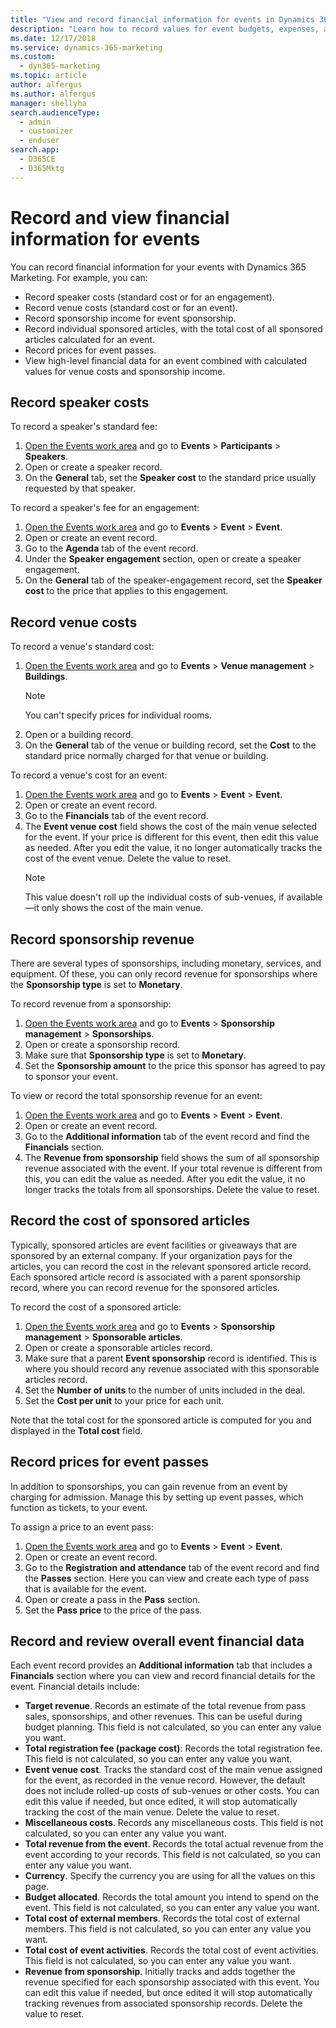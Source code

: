 ```yaml
---
title: "View and record financial information for events in Dynamics 365 Marketing (Dynamics 365 Marketing) | Microsoft Docs"
description: "Learn how to record values for event budgets, expenses, and revenue in Dynamics 365 Marketing."
ms.date: 12/17/2018
ms.service: dynamics-365-marketing
ms.custom: 
  - dyn365-marketing
ms.topic: article
author: alfergus
ms.author: alfergus
manager: shellyha
search.audienceType: 
  - admin
  - customizer
  - enduser
search.app: 
  - D365CE
  - D365Mktg
---
```


# Record and view financial information for events

You can record financial information for your events with Dynamics 365 Marketing. For example, you can:

- Record speaker costs (standard cost or for an engagement).
- Record venue costs (standard cost or for an event).
- Record sponsorship income for event sponsorship.
- Record individual sponsored articles, with the total cost of all sponsored articles calculated for an event.
- Record prices for event passes.
- View high-level financial data for an event combined with calculated values for venue costs and sponsorship income.

## Record speaker costs

To record a speaker's standard fee:

1. [Open the Events work area](open-events.md) and go to **Events** > **Participants** > **Speakers**.
1. Open or create a speaker record.
1. On the **General** tab, set the **Speaker cost** to the standard price usually requested by that speaker.

To record a speaker's fee for an engagement:

1. [Open the Events work area](open-events.md) and go to **Events** > **Event** > **Event**.
1. Open or create an event record.
1. Go to the **Agenda** tab of the event record.
1. Under the **Speaker engagement** section, open or create a speaker engagement.
1. On the **General** tab of the speaker-engagement record, set the **Speaker cost** to the price that applies to this engagement.

## Record venue costs

To record a venue's standard cost:

1. [Open the Events work area](open-events.md) and go to **Events** > **Venue management** > **Buildings**.
    > [!NOTE]
    > You can't specify prices for individual rooms.
1. Open or a building record.
1. On the **General** tab of the venue or building record, set the **Cost** to the standard price normally charged for that venue or building.

To record a venue's cost for an event:

1. [Open the Events work area](open-events.md) and go to **Events** > **Event** > **Event**.
1. Open or create an event record.
1. Go to the **Financials** tab of the event record.
1. The **Event venue cost** field shows the cost of the main venue selected for the event. If your price is different for this event, then edit this value as needed. After you edit the value, it no longer automatically tracks the cost of the event venue. Delete the value to reset.
    > [!NOTE]
    > This value doesn't roll up the individual costs of sub-venues, if available&mdash;it only shows the cost of the main venue.

## Record sponsorship revenue

There are several types of sponsorships, including monetary, services, and equipment. Of these, you can only record revenue for sponsorships where the **Sponsorship type** is set to **Monetary**.

To record revenue from a sponsorship:

1. [Open the Events work area](open-events.md) and go to **Events** > **Sponsorship management** > **Sponsorships**.
1. Open or create a sponsorship record.
1. Make sure that **Sponsorship type** is set to **Monetary**.
1. Set the **Sponsorship amount** to the price this sponsor has agreed to pay to sponsor your event.

To view or record the total sponsorship revenue for an event:

1. [Open the Events work area](open-events.md) and go to **Events** > **Event** > **Event**.
1. Open or create an event record.
1. Go to the **Additional information** tab of the event record and find the **Financials** section.
1. The **Revenue from sponsorship** field shows the sum of all sponsorship revenue associated with the event. If your total revenue is different from this, you can edit the value as needed. After you edit the value, it no longer tracks the totals from all sponsorships. Delete the value to reset.

## Record the cost of sponsored articles

Typically, sponsored articles are event facilities or giveaways that are sponsored by an external company. If your organization pays for the articles, you can record the cost in the relevant sponsored article record. Each sponsored article record is associated with a parent sponsorship record, where you can record revenue for the sponsored articles.

To record the cost of a sponsored article:

1. [Open the Events work area](open-events.md) and go to **Events** > **Sponsorship management** > **Sponsorable articles**.
1. Open or create a sponsorable articles record.
1. Make sure that a parent **Event sponsorship** record is identified. This is where you should record any revenue associated with this sponsorable articles record.
1. Set the **Number of units** to the number of units included in the deal.
1. Set the **Cost per unit** to your price for each unit.

Note that the total cost for the sponsored article is computed for you and displayed in the **Total cost** field.

## Record prices for event passes

In addition to sponsorships, you can gain revenue from an event by charging for admission. Manage this by setting up event passes, which function as tickets, to your event.

To assign a price to an event pass:

1. [Open the Events work area](open-events.md) and go to **Events** > **Event** > **Event**.
1. Open or create an event record.
1. Go to the **Registration and attendance** tab of the event record and find the **Passes** section. Here you can view and create each type of pass that is available for the event.
1. Open or create a pass in the **Pass** section.
1. Set the **Pass price** to the price of the pass.

## Record and review overall event financial data

Each event record provides an **Additional information** tab that includes a **Financials** section where you can view and record financial details for the event. Financial details include:

- **Target revenue**. Records an estimate of the total revenue from pass sales, sponsorships, and other revenues. This can be useful during budget planning. This field is not calculated, so you can enter any value you want.
- **Total registration fee (package cost)**: Records the total registration fee. This field is not calculated, so you can enter any value you want.
- **Event venue cost**. Tracks the standard cost of the main venue assigned for the event, as recorded in the venue record. However, the default does not include rolled-up costs of sub-venues or other costs. You can edit this value if needed, but once edited, it will stop automatically tracking the cost of the main venue. Delete the value to reset.
- **Miscellaneous costs**. Records any miscellaneous costs. This field is not calculated, so you can enter any value you want.
- **Total revenue from the event**. Records the total actual revenue from the event according to your records. This field is not calculated, so you can enter any value you want.
- **Currency**. Specify the currency you are using for all the values on this page.
- **Budget allocated**. Records the total amount you intend to spend on the event. This field is not calculated, so you can enter any value you want.
- **Total cost of external members**. Records the total cost of external members. This field is not calculated, so you can enter any value you want.
- **Total cost of event activities**. Records the total cost of event activities. This field is not calculated, so you can enter any value you want.
- **Revenue from sponsorship**. Initially tracks and adds together the revenue specified for each sponsorship associated with this event. You can edit this value if needed, but once edited it will stop automatically tracking revenues from associated sponsorship records. Delete the value to reset.
